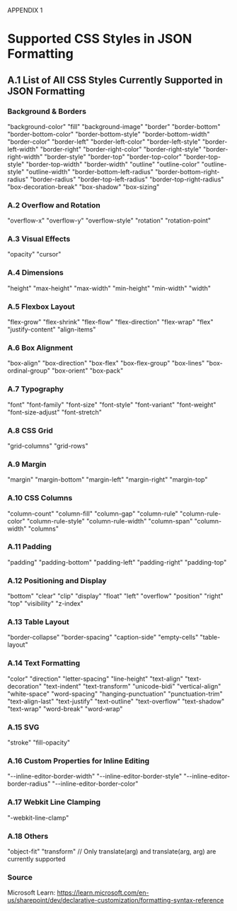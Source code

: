 APPENDIX 1

# Supported CSS Styles in JSON Formatting

## A.1 List of All CSS Styles Currently Supported in JSON Formatting

### Background & Borders
"background-color"
"fill"
"background-image"
"border"
"border-bottom"
"border-bottom-color"
"border-bottom-style"
"border-bottom-width"
"border-color"
"border-left"
"border-left-color"
"border-left-style"
"border-left-width"
"border-right"
"border-right-color"
"border-right-style"
"border-right-width"
"border-style"
"border-top"
"border-top-color"
"border-top-style"
"border-top-width"
"border-width"
"outline"
"outline-color"
"outline-style"
"outline-width"
"border-bottom-left-radius"
"border-bottom-right-radius"
"border-radius"
"border-top-left-radius"
"border-top-right-radius"
"box-decoration-break"
"box-shadow"
"box-sizing"

### A.2 Overflow and Rotation
"overflow-x"
"overflow-y"
"overflow-style"
"rotation"
"rotation-point"

### A.3 Visual Effects
"opacity"
"cursor"

### A.4 Dimensions
"height"
"max-height"
"max-width"
"min-height"
"min-width"
"width"

### A.5 Flexbox Layout
"flex-grow"
"flex-shrink"
"flex-flow"
"flex-direction"
"flex-wrap"
"flex"
"justify-content"
"align-items"

### A.6 Box Alignment
"box-align"
"box-direction"
"box-flex"
"box-flex-group"
"box-lines"
"box-ordinal-group"
"box-orient"
"box-pack"

### A.7 Typography
"font"
"font-family"
"font-size"
"font-style"
"font-variant"
"font-weight"
"font-size-adjust"
"font-stretch"

### A.8 CSS Grid
"grid-columns"
"grid-rows"

### A.9 Margin
"margin"
"margin-bottom"
"margin-left"
"margin-right"
"margin-top"

### A.10 CSS Columns
"column-count"
"column-fill"
"column-gap"
"column-rule"
"column-rule-color"
"column-rule-style"
"column-rule-width"
"column-span"
"column-width"
"columns"

### A.11 Padding
"padding"
"padding-bottom"
"padding-left"
"padding-right"
"padding-top"

### A.12 Positioning and Display
"bottom"
"clear"
"clip"
"display"
"float"
"left"
"overflow"
"position"
"right"
"top"
"visibility"
"z-index"

### A.13 Table Layout
"border-collapse"
"border-spacing"
"caption-side"
"empty-cells"
"table-layout"

### A.14 Text Formatting
"color"
"direction"
"letter-spacing"
"line-height"
"text-align"
"text-decoration"
"text-indent"
"text-transform"
"unicode-bidi"
"vertical-align"
"white-space"
"word-spacing"
"hanging-punctuation"
"punctuation-trim"
"text-align-last"
"text-justify"
"text-outline"
"text-overflow"
"text-shadow"
"text-wrap"
"word-break"
"word-wrap"

### A.15 SVG
"stroke"
"fill-opacity"

### A.16 Custom Properties for Inline Editing
"--inline-editor-border-width"
"--inline-editor-border-style"
"--inline-editor-border-radius"
"--inline-editor-border-color"

### A.17 Webkit Line Clamping
"-webkit-line-clamp"

### A.18 Others
"object-fit"
"transform" // Only translate(arg) and translate(arg, arg) are currently supported
 
### Source
Microsoft Learn: https://learn.microsoft.com/en-us/sharepoint/dev/declarative-customization/formatting-syntax-reference